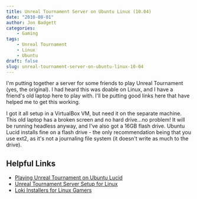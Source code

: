 ```yaml
---
title: Unreal Tournament Server on Ubuntu Linux (10.04)
date: "2010-08-01"
author: Jon Badgett
categories:
    - Gaming
tags:
    - Unreal Tournament
    - Linux
    - Ubuntu
draft: false
slug: unreal-tournament-server-on-ubuntu-linux-10-04
---
```


I'm putting together a server for some friends to play Unreal Tournament (yes,
the original). I had heard this was doable on Linux, and I have a friend's old
laptop here to play with. I'll be putting good links here that have helped me to
get this working.

I got it all setup in a VirtualBox VM, but need it
on the separate machine. This old laptop has a broken screen and no hard
drive...no problem! It will be running headless anyway, and I've also got a 16GB
flash drive. Ubuntu Lucid installs fine on a flash drive - the only
recommendation being that you use ext2, as it's not a journaling file system (it
doesn't write as much to the drive).

## Helpful Links

-   [Playing Unreal Tournament on Ubuntu Lucid](http://piotr.gabryjeluk.pl/dev:playing-unreal-tournament-on-ubuntu-lucid)
-   [Unreal Tournament Server Setup for Linux](http://ut.congiman.com/settingup.html)
-   [Loki Installers for Linux Gamers](https://github.com/liflg)
